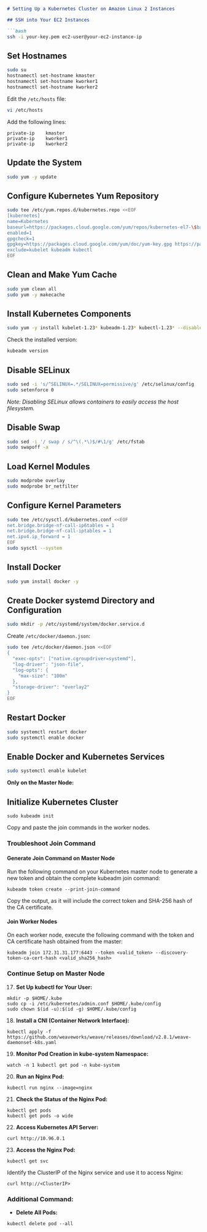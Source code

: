 
```markdown
# Setting Up a Kubernetes Cluster on Amazon Linux 2 Instances

## SSH into Your EC2 Instances

```bash
ssh -i your-key.pem ec2-user@your-ec2-instance-ip
```

## Set Hostnames

```bash
sudo su
hostnamectl set-hostname kmaster
hostnamectl set-hostname kworker1
hostnamectl set-hostname kworker2
```

Edit the `/etc/hosts` file:

```bash
vi /etc/hosts
```

Add the following lines:

```plaintext
private-ip    kmaster
private-ip    kworker1
private-ip    kworker2
```

## Update the System

```bash
sudo yum -y update
```

## Configure Kubernetes Yum Repository

```bash
sudo tee /etc/yum.repos.d/kubernetes.repo <<EOF
[kubernetes]
name=Kubernetes
baseurl=https://packages.cloud.google.com/yum/repos/kubernetes-el7-\$basearch
enabled=1
gpgcheck=1
gpgkey=https://packages.cloud.google.com/yum/doc/yum-key.gpg https://packages.cloud.google.com/yum/doc/rpm-package-key.gpg
exclude=kubelet kubeadm kubectl
EOF
```

## Clean and Make Yum Cache

```bash
sudo yum clean all
sudo yum -y makecache
```

## Install Kubernetes Components

```bash
sudo yum -y install kubelet-1.23* kubeadm-1.23* kubectl-1.23* --disableexcludes=kubernetes
```

Check the installed version:

```bash
kubeadm version
```

## Disable SELinux

```bash
sudo sed -i 's/^SELINUX=.*/SELINUX=permissive/g' /etc/selinux/config
sudo setenforce 0
```

*Note: Disabling SELinux allows containers to easily access the host filesystem.*

## Disable Swap

```bash
sudo sed -i '/ swap / s/^\(.*\)$/#\1/g' /etc/fstab
sudo swapoff -a
```

## Load Kernel Modules

```bash
sudo modprobe overlay
sudo modprobe br_netfilter
```

## Configure Kernel Parameters

```bash
sudo tee /etc/sysctl.d/kubernetes.conf <<EOF
net.bridge.bridge-nf-call-ip6tables = 1
net.bridge.bridge-nf-call-iptables = 1
net.ipv4.ip_forward = 1
EOF
sudo sysctl --system
```

## Install Docker

```bash
sudo yum install docker -y
```

## Create Docker systemd Directory and Configuration

```bash
sudo mkdir -p /etc/systemd/system/docker.service.d
```

Create `/etc/docker/daemon.json`:

```bash
sudo tee /etc/docker/daemon.json <<EOF
{
  "exec-opts": ["native.cgroupdriver=systemd"],
  "log-driver": "json-file",
  "log-opts": {
    "max-size": "100m" 
  },
  "storage-driver": "overlay2"
}
EOF
```

## Restart Docker

```bash
sudo systemctl restart docker
sudo systemctl enable docker
```

## Enable Docker and Kubernetes Services

```bash
sudo systemctl enable kubelet
```

**Only on the Master Node:**

## Initialize Kubernetes Cluster

```
sudo kubeadm init
```

Copy and paste the join commands in the worker nodes.

### Troubleshoot Join Command

#### Generate Join Command on Master Node

Run the following command on your Kubernetes master node to generate a new token and obtain the complete kubeadm join command:

```
kubeadm token create --print-join-command
```

Copy the output, as it will include the correct token and SHA-256 hash of the CA certificate.

#### Join Worker Nodes

On each worker node, execute the following command with the token and CA certificate hash obtained from the master:

```
kubeadm join 172.31.31.177:6443 --token <valid_token> --discovery-token-ca-cert-hash <valid_sha256_hash>
```

### Continue Setup on Master Node

17. **Set Up kubectl for Your User:**

```
mkdir -p $HOME/.kube
sudo cp -i /etc/kubernetes/admin.conf $HOME/.kube/config
sudo chown $(id -u):$(id -g) $HOME/.kube/config
```

18. **Install a CNI (Container Network Interface):**

```
kubectl apply -f https://github.com/weaveworks/weave/releases/download/v2.8.1/weave-daemonset-k8s.yaml
```

19. **Monitor Pod Creation in kube-system Namespace:**

```
watch -n 1 kubectl get pod -n kube-system
```

20. **Run an Nginx Pod:**

```
kubectl run nginx --image=nginx
```

21. **Check the Status of the Nginx Pod:**

```
kubectl get pods
kubectl get pods -o wide
```

22. **Access Kubernetes API Server:**

```
curl http://10.96.0.1
```

23. **Access the Nginx Pod:**

```
kubectl get svc
```

Identify the ClusterIP of the Nginx service and use it to access Nginx:

```
curl http://<ClusterIP>
```

### Additional Command:

- **Delete All Pods:**

```
kubectl delete pod --all
```




